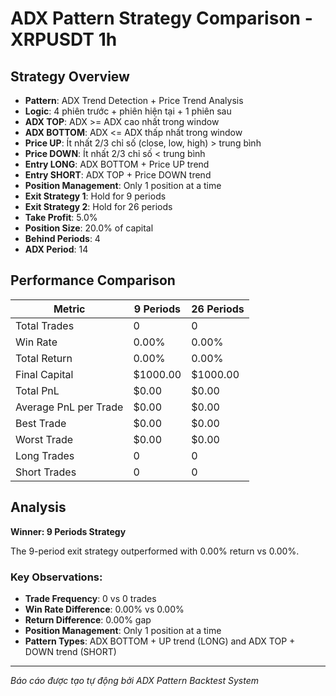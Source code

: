 # ADX Pattern Strategy Comparison - XRPUSDT 1h

## Strategy Overview
- **Pattern**: ADX Trend Detection + Price Trend Analysis
- **Logic**: 4 phiên trước + phiên hiện tại + 1 phiên sau
- **ADX TOP**: ADX >= ADX cao nhất trong window
- **ADX BOTTOM**: ADX <= ADX thấp nhất trong window
- **Price UP**: Ít nhất 2/3 chỉ số (close, low, high) > trung bình
- **Price DOWN**: Ít nhất 2/3 chỉ số < trung bình
- **Entry LONG**: ADX BOTTOM + Price UP trend
- **Entry SHORT**: ADX TOP + Price DOWN trend
- **Position Management**: Only 1 position at a time
- **Exit Strategy 1**: Hold for 9 periods
- **Exit Strategy 2**: Hold for 26 periods
- **Take Profit**: 5.0%
- **Position Size**: 20.0% of capital
- **Behind Periods**: 4
- **ADX Period**: 14

## Performance Comparison

| Metric | 9 Periods | 26 Periods |
|--------|-----------|------------|
| Total Trades | 0 | 0 |
| Win Rate | 0.00% | 0.00% |
| Total Return | 0.00% | 0.00% |
| Final Capital | $1000.00 | $1000.00 |
| Total PnL | $0.00 | $0.00 |
| Average PnL per Trade | $0.00 | $0.00 |
| Best Trade | $0.00 | $0.00 |
| Worst Trade | $0.00 | $0.00 |
| Long Trades | 0 | 0 |
| Short Trades | 0 | 0 |

## Analysis

**Winner: 9 Periods Strategy**

The 9-period exit strategy outperformed with 0.00% return vs 0.00%.

### Key Observations:
- **Trade Frequency**: 0 vs 0 trades
- **Win Rate Difference**: 0.00% vs 0.00%
- **Return Difference**: 0.00% gap
- **Position Management**: Only 1 position at a time
- **Pattern Types**: ADX BOTTOM + UP trend (LONG) and ADX TOP + DOWN trend (SHORT)

---
*Báo cáo được tạo tự động bởi ADX Pattern Backtest System*
